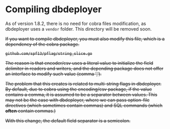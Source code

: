 # Compiling dbdeployer
As of version 1.8.2, there is no need for cobra files modification, as dbdeployer uses a `vendor` folder.
This directory will be removed soon.

<strike>If you want to compile dbdeployer, you must also modify this file, which is a dependency of the cobra package.

    github.com/spf13/pflag/string_slice.go

The reason is that encoder/csv uses a literal value to initialize the field delimiter in readers and writers, and the depending package does not offer an interface to modify such value (comma ',').

The problem that this creates is related to multi-string flags in dbdeployer. By default, due to cobra using the encoding/csv package, if the value contains a comma, it is assumed to be a separator between values. This may not be the case with dbdeployer, where we can pass option-file directives (which sometimes contain commas) and SQL commands (which **often** contain commas.)

With this change, the default field separator is a semicolon.</strike>
